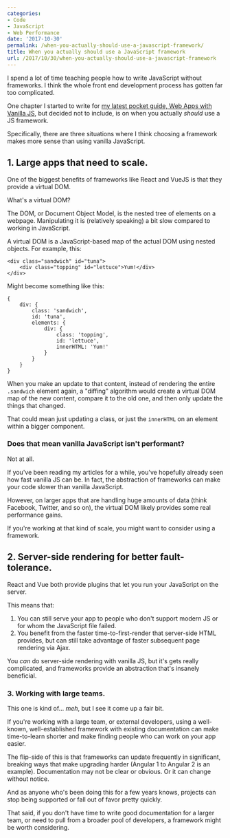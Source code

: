 ```yaml
---
categories:
- Code
- JavaScript
- Web Performance
date: '2017-10-30'
permalink: /when-you-actually-should-use-a-javascript-framework/
title: When you actually should use a JavaScript framework
url: /2017/10/30/when-you-actually-should-use-a-javascript-framework
---
```


I spend a lot of time teaching people how to write JavaScript without frameworks. I think the whole front end development process has gotten far too complicated.

One chapter I started to write for [my latest pocket guide, Web Apps with Vanilla JS](/guides/web-apps/), but decided not to include, is on when you actually *should* use a JS framework.

Specifically, there are three situations where I think choosing a framework makes more sense than using vanilla JavaScript.

## 1. Large apps that need to scale.

One of the biggest benefits of frameworks like React and VueJS is that they provide a virtual DOM.

What's a virtual DOM?

The DOM, or Document Object Model, is the nested tree of elements on a webpage. Manipulating it is (relatively speaking) a bit slow compared to working in JavaScript.

A virtual DOM is a JavaScript-based map of the actual DOM using nested objects. For example, this:

```lang-html
<div class="sandwich" id="tuna">
	<div class="topping" id="lettuce">Yum!</div>
</div>
```

Might become something like this:

```lang-javascript
{
	div: {
		class: 'sandwich',
		id: 'tuna',
		elements: {
			div: {
				class: 'topping',
				id: 'lettuce',
				innerHTML: 'Yum!'
			}
		}
	}
}
```

When you make an update to that content, instead of rendering the entire `.sandwich` element again, a "diffing" algorithm would create a virtual DOM map of the new content, compare it to the old one, and then only update the things that changed.

That could mean just updating a class, or just the `innerHTML` on an element within a bigger component.

### Does that mean vanilla JavaScript isn't performant?

Not at all.

If you've been reading my articles for a while, you've hopefully already seen how fast vanilla JS can be. In fact, the abstraction of frameworks can make your code slower than vanilla JavaScript.

However, on larger apps that are handling huge amounts of data (think Facebook, Twitter, and so on), the virtual DOM likely provides some real performance gains.

If you're working at that kind of scale, you might want to consider using a framework.

## 2. Server-side rendering for better fault-tolerance.

React and Vue both provide plugins that let you run your JavaScript on the server.

This means that:

1. You can still serve your app to people who don't support modern JS or for whom the JavaScript file failed.
2. You benefit from the faster time-to-first-render that server-side HTML provides, but can still take advantage of faster subsequent page rendering via Ajax.

You *can* do server-side rendering with vanilla JS, but it's gets really complicated, and frameworks provide an abstraction that's insanely beneficial.

### 3. Working with large teams.

This one is kind of... *meh*, but I see it come up a fair bit.

If you're working with a large team, or external developers, using a well-known, well-established framework with existing documentation can make time-to-learn shorter and make finding people who can work on your app easier.

The flip-side of this is that frameworks can update frequently in significant, breaking ways that make upgrading harder (Angular 1 to Angular 2 is an example). Documentation may not be clear or obvious. Or it can change without notice.

And as anyone who's been doing this for a few years knows, projects can stop being supported or fall out of favor pretty quickly.

That said, if you don't have time to write good documentation for a larger team, or need to pull from a broader pool of developers, a framework might be worth considering.